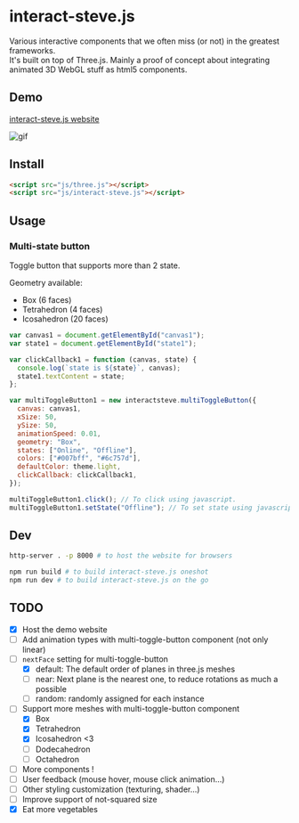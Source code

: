 # interact-steve.js

Various interactive components that we often miss (or not) in the greatest frameworks.  
It's built on top of Three.js. Mainly a proof of concept about integrating animated 3D WebGL stuff as html5 components.

## Demo

[interact-steve.js website](https://tomycesaille.github.io/interact-steve.js/index.html)

![gif](https://i.imgur.com/mZgLTsO.gif)

## Install

```html
<script src="js/three.js"></script>
<script src="js/interact-steve.js"></script>
```

## Usage

### Multi-state button

Toggle button that supports more than 2 state.

Geometry available:

- Box (6 faces)
- Tetrahedron (4 faces)
- Icosahedron (20 faces)

```javascript
var canvas1 = document.getElementById("canvas1");
var state1 = document.getElementById("state1");

var clickCallback1 = function (canvas, state) {
  console.log(`state is ${state}`, canvas);
  state1.textContent = state;
};

var multiToggleButton1 = new interactsteve.multiToggleButton({
  canvas: canvas1,
  xSize: 50,
  ySize: 50,
  animationSpeed: 0.01,
  geometry: "Box",
  states: ["Online", "Offline"],
  colors: ["#007bff", "#6c757d"],
  defaultColor: theme.light,
  clickCallback: clickCallback1,
});

multiToggleButton1.click(); // To click using javascript.
multiToggleButton1.setState("Offline"); // To set state using javascript.
```

## Dev

```bash
http-server . -p 8000 # to host the website for browsers

npm run build # to build interact-steve.js oneshot
npm run dev # to build interact-steve.js on the go
```

## TODO

- [x] Host the demo website
- [ ] Add animation types with multi-toggle-button component (not only linear)
- [ ] `nextFace` setting for multi-toggle-button
  - [x] default: The default order of planes in three.js meshes
  - [ ] near: Next plane is the nearest one, to reduce rotations as much a possible
  - [ ] random: randomly assigned for each instance
- [ ] Support more meshes with multi-toggle-button component
  - [x] Box
  - [x] Tetrahedron
  - [x] Icosahedron <3
  - [ ] Dodecahedron
  - [ ] Octahedron
- [ ] More components !
- [ ] User feedback (mouse hover, mouse click animation...)
- [ ] Other styling customization (texturing, shader...)
- [ ] Improve support of not-squared size
- [x] Eat more vegetables
